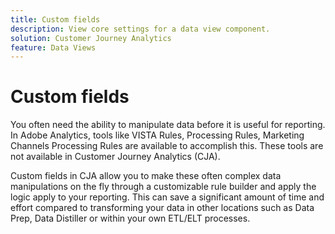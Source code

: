 ```yaml
---
title: Custom fields
description: View core settings for a data view component.
solution: Customer Journey Analytics
feature: Data Views
---
```

# Custom fields

You often need the ability to manipulate data before it is useful for reporting. In Adobe Analytics, tools like VISTA Rules, Processing Rules, Marketing Channels Processing Rules are available to accomplish this. These tools are not available in Customer Journey Analytics (CJA).

Custom fields in CJA allow you to make these often complex data manipulations on the fly through a customizable rule builder and apply the logic apply to your reporting. This can save a significant amount of time and effort compared to transforming your data in other locations such as Data Prep, Data Distiller or within your own ETL/ELT processes. 

